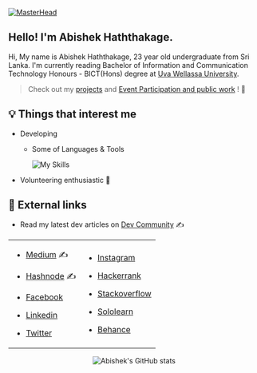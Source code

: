 [![MasterHead](https://github.com/user-attachments/assets/8b390241-49d6-4bc4-89a0-b63a3c982b54)](https://www.linkedin.com/in/abhixsh/)

## Hello! I'm Abishek Haththakage.

Hi, My name is Abishek Haththakage, 23 year old undergraduate from Sri Lanka.
I'm currently reading Bachelor of Information and Communication Technology Honours - BICT(Hons) degree at [Uva Wellassa University](https://www.uwu.ac.lk/). 
> Check out my [projects](https://gist.github.com/abhixsh/e1c14d9726ebcb048801ac2d8f077b24#file-my-projects-md) and [Event Participation and public work](https://gist.github.com/abhixsh/d906ecfef270001763a402f21135085f) ! 🚀

## :bulb: Things that interest me

- Developing
	- Some of Languages & Tools 
	
		![My Skills](https://skillicons.dev/icons?i=azure,aws,githubactions,linux,bash,nginx,docker,jenkins,bitbucket,kubernetes,terraform,git,postman,react,nodejs,express,mongodb,js,java,bootstrap,figma,ps&perline=11)

- Volunteering enthusiastic :ghost:

## :link: External links



-  Read my latest dev articles on [Dev Community](https://dev.to/abhixsh) ✍

<center>
<table border='0'>
<tr>
<td>

- [Medium](https://medium.com/@abhixsh__) ✍

- [Hashnode](https://hashnode.com/@abhixsh) ✍

-  [Facebook](https://www.facebook.com/abhi.haththakage/)

-  [Linkedin](https://www.linkedin.com/in/abhixsh/)

-  [Twitter](https://twitter.com/abhixsh)


</td>
<td>

-  [Instagram](https://www.instagram.com/_abhixsh/)

-  [Hackerrank](https://www.hackerrank.com/abhixsh?hr_r=1)

-  [Stackoverflow](https://stackoverflow.com/users/20766435/abishek-haththakage)

-  [Sololearn](https://www.sololearn.com/profile/27665727)

-  [Behance](https://www.behance.net/lokabishek)

</td>
</tr>
</table>

<p align="center">

![Abishek's GitHub stats](https://github-readme-stats.vercel.app/api?username=abhixsh&show_icons=true&theme=transparent)
</p>

</center>
